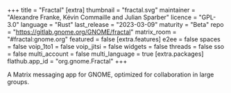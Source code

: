 +++
title = "Fractal"
[extra]
thumbnail = "fractal.svg"
maintainer = "Alexandre Franke, Kévin Commaille and Julian Sparber"
licence = "GPL-3.0"
language = "Rust"
last_release = "2023-03-09"
maturity = "Beta"
repo = "https://gitlab.gnome.org/GNOME/fractal"
matrix_room = "#fractal:gnome.org"
featured = false
[extra.features]
e2ee = false
spaces = false
voip_1to1 = false
voip_jitsi = false
widgets = false
threads = false
sso = false
multi_account = false
multi_language = true
[extra.packages]
flathub.app_id = "org.gnome.Fractal"
+++

A Matrix messaging app for GNOME, optimized for collaboration in large groups.

